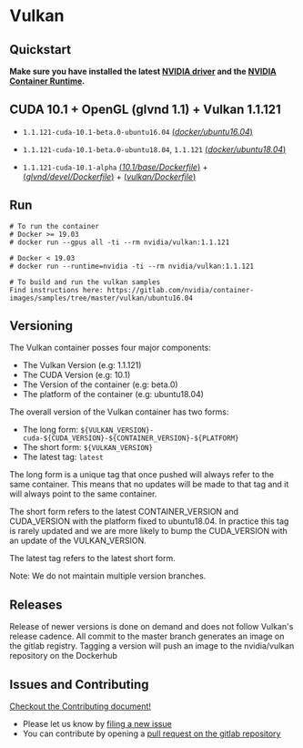 # Vulkan

## Quickstart

**Make sure you have installed the latest [NVIDIA driver](https://github.com/NVIDIA/nvidia-docker/wiki/Frequently-Asked-Questions#how-do-i-install-the-nvidia-driver) and the [NVIDIA Container Runtime](https://github.com/NVIDIA/nvidia-docker).**

## CUDA 10.1 + OpenGL (glvnd 1.1) + Vulkan 1.1.121

- `1.1.121-cuda-10.1-beta.0-ubuntu16.04` [(*docker/ubuntu16.04*)](https://gitlab.com/nvidia/container-images/vulkan/-/blob/beta.0/docker/Dockerfile.ubuntu16.04)
- `1.1.121-cuda-10.1-beta.0-ubuntu18.04`, `1.1.121` [(*docker/ubuntu18.04*)](https://gitlab.com/nvidia/container-images/vulkan/-/blob/beta.0/docker/Dockerfile.ubuntu18.04)

- `1.1.121-cuda-10.1-alpha` [(*10.1/base/Dockerfile*)](https://gitlab.com/nvidia/cuda/blob/ubuntu16.04/10.1/base/Dockerfile) + [(*glvnd/devel/Dockerfile*)](https://gitlab.com/nvidia/container-images/opengl/blob/ubuntu16.04/glvnd/devel/Dockerfile) + [(*vulkan/Dockerfile*)](https://gitlab.com/nvidia/container-images/vulkan/blob/ubuntu16.04/Dockerfile)

## Run
```
# To run the container
# Docker >= 19.03
# docker run --gpus all -ti --rm nvidia/vulkan:1.1.121

# Docker < 19.03
# docker run --runtime=nvidia -ti --rm nvidia/vulkan:1.1.121

# To build and run the vulkan samples
Find instructions here: https://gitlab.com/nvidia/container-images/samples/tree/master/vulkan/ubuntu16.04
```

## Versioning

The Vulkan container posses four major components:
- The Vulkan Version (e.g: 1.1.121)
- The CUDA Version (e.g: 10.1)
- The Version of the container (e.g: beta.0)
- The platform of the container (e.g: ubuntu18.04)

The overall version of the Vulkan container has two forms:
- The long form: `${VULKAN_VERSION}-cuda-${CUDA_VERSION}-${CONTAINER_VERSION}-${PLATFORM}`
- The short form: `${VULKAN_VERSION}`
- The latest tag: `latest`

The long form is a unique tag that once pushed will always refer to the same container.
This means that no updates will be made to that tag and it will always point to the same container.

The short form refers to the latest CONTAINER_VERSION and CUDA_VERSION with the platform fixed to ubuntu18.04.
In practice this tag is rarely updated and we are more likely to bump the CUDA_VERSION with an update of the VULKAN_VERSION.

The latest tag refers to the latest short form.

Note: We do not maintain multiple version branches.

## Releases

Release of newer versions is done on demand and does not follow Vulkan's release cadence.
All commit to the master branch generates an image on the gitlab registry.
Tagging a version will push an image to the nvidia/vulkan repository on the Dockerhub

## Issues and Contributing

[Checkout the Contributing document!](CONTRIBUTING.md)

* Please let us know by [filing a new issue](https://github.com/NVIDIA/nvidia-docker/issues/new)
* You can contribute by opening a [pull request on the gitlab repository](https://gitlab.com/nvidia/container-images/vulkan)
